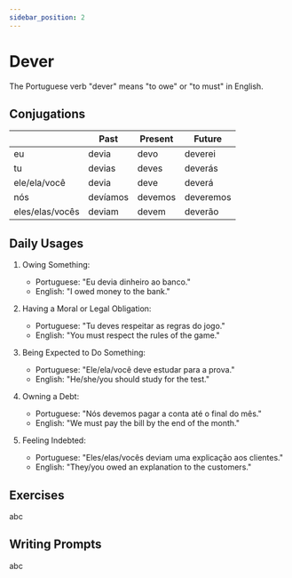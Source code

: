 ```yaml
---
sidebar_position: 2
---
```


# Dever

The Portuguese verb "dever" means "to owe" or "to must" in English.

## Conjugations

|                 | Past     | Present | Future    |
| --------------- | -------- | ------- | --------- |
| eu              | devia    | devo    | deverei   |
| tu              | devias   | deves   | deverás   |
| ele/ela/você    | devia    | deve    | deverá    |
| nós             | devíamos | devemos | deveremos |
| eles/elas/vocês | deviam   | devem   | deverão   |

## Daily Usages

1. Owing Something:

   - Portuguese: "Eu devia dinheiro ao banco."
   - English: "I owed money to the bank."

2. Having a Moral or Legal Obligation:

   - Portuguese: "Tu deves respeitar as regras do jogo."
   - English: "You must respect the rules of the game."

3. Being Expected to Do Something:

   - Portuguese: "Ele/ela/você deve estudar para a prova."
   - English: "He/she/you should study for the test."

4. Owning a Debt:

   - Portuguese: "Nós devemos pagar a conta até o final do mês."
   - English: "We must pay the bill by the end of the month."

5. Feeling Indebted:

   - Portuguese: "Eles/elas/vocês deviam uma explicação aos clientes."
   - English: "They/you owed an explanation to the customers."

## Exercises

abc

## Writing Prompts

abc
